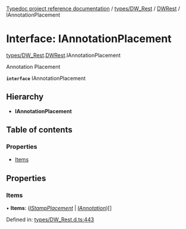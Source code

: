 [Typedoc project reference documentation](../README.md) / [types/DW_Rest](../modules/types_dw_rest.md) / [DWRest](../modules/types_dw_rest.dwrest.md) / IAnnotationPlacement

# Interface: IAnnotationPlacement

[types/DW_Rest](../modules/types_dw_rest.md).[DWRest](../modules/types_dw_rest.dwrest.md).IAnnotationPlacement

Annotation Placement

**`interface`** IAnnotationPlacement

## Hierarchy

* **IAnnotationPlacement**

## Table of contents

### Properties

- [Items](types_dw_rest.dwrest.iannotationplacement.md#items)

## Properties

### Items

• **Items**: ([*IStampPlacement*](types_dw_rest.dwrest.istampplacement.md) \| [*IAnnotation*](types_dw_rest.dwrest.iannotation.md))[]

Defined in: [types/DW_Rest.d.ts:443](https://github.com/DocuWare/REST-Sample-TS/blob/6f07cff/src/types/DW_Rest.d.ts#L443)
